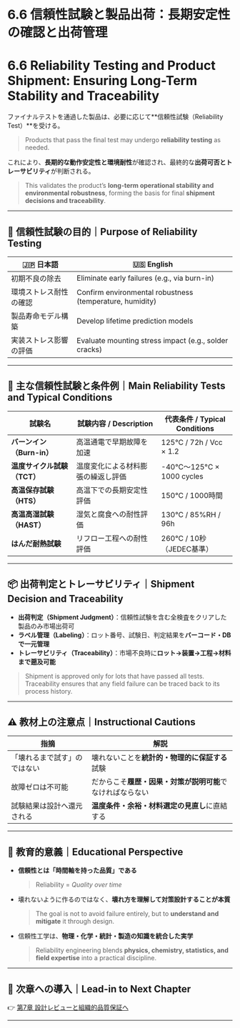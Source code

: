 # 6.6 信頼性試験と製品出荷：長期安定性の確認と出荷管理  
# 6.6 Reliability Testing and Product Shipment: Ensuring Long-Term Stability and Traceability

ファイナルテストを通過した製品は、必要に応じて**信頼性試験（Reliability Test）**を受ける。  
> Products that pass the final test may undergo **reliability testing** as needed.

これにより、**長期的な動作安定性と環境耐性**が確認され、最終的な**出荷可否とトレーサビリティ**が判断される。  
> This validates the product’s **long-term operational stability and environmental robustness**, forming the basis for final **shipment decisions and traceability**.

---

## 🔬 信頼性試験の目的｜Purpose of Reliability Testing

| 🇯🇵 日本語 | 🇺🇸 English |
|-----------|------------|
| 初期不良の除去 | Eliminate early failures (e.g., via burn-in) |
| 環境ストレス耐性の確認 | Confirm environmental robustness (temperature, humidity) |
| 製品寿命モデル構築 | Develop lifetime prediction models |
| 実装ストレス影響の評価 | Evaluate mounting stress impact (e.g., solder cracks) |

---

## 🧪 主な信頼性試験と条件例｜Main Reliability Tests and Typical Conditions

| 試験名 | 試験内容 / Description | 代表条件 / Typical Conditions |
|--------|------------------------|-------------------------------|
| **バーンイン（Burn-in）** | 高温通電で早期故障を加速 | 125°C / 72h / Vcc × 1.2 |
| **温度サイクル試験（TCT）** | 温度変化による材料膨張の繰返し評価 | -40°C〜125°C × 1000 cycles |
| **高温保存試験（HTS）** | 高温下での長期安定性評価 | 150°C / 1000時間 |
| **高温高湿試験（HAST）** | 湿気と腐食への耐性評価 | 130°C / 85%RH / 96h |
| **はんだ耐熱試験** | リフロー工程への耐性評価 | 260°C / 10秒（JEDEC基準） |

---

## 📦 出荷判定とトレーサビリティ｜Shipment Decision and Traceability

- **出荷判定（Shipment Judgment）**：信頼性試験を含む全検査をクリアした製品のみ市場出荷可  
- **ラベル管理（Labeling）**：ロット番号、試験日、判定結果を**バーコード・DBで一元管理**  
- **トレーサビリティ（Traceability）**：市場不良時に**ロット→装置→工程→材料まで遡及可能**

> Shipment is approved only for lots that have passed all tests.  
> Traceability ensures that any field failure can be traced back to its process history.

---

## ⚠️ 教材上の注意点｜Instructional Cautions

| 指摘 | 解説 |
|------|------|
| 「壊れるまで試す」のではない | 壊れないことを**統計的・物理的に保証する**試験 |
| 故障ゼロは不可能 | だからこそ**履歴・因果・対策が説明可能**でなければならない |
| 試験結果は設計へ還元される | **温度条件・余裕・材料選定の見直し**に直結する |

---

## 🧠 教育的意義｜Educational Perspective

- **信頼性とは「時間軸を持った品質」である**  
  > Reliability = *Quality over time*

- 壊れないように作るのではなく、**壊れ方を理解して対策設計することが本質**  
  > The goal is not to avoid failure entirely, but to **understand and mitigate** it through design.

- 信頼性工学は、**物理・化学・統計・製造の知識を統合した実学**  
  > Reliability engineering blends **physics, chemistry, statistics, and field expertise** into a practical discipline.

---

## 📎 次章への導入｜Lead-in to Next Chapter

👉 [第7章 設計レビューと組織的品質保証へ](../chapter7_design_review_and_org/README.md)

---
